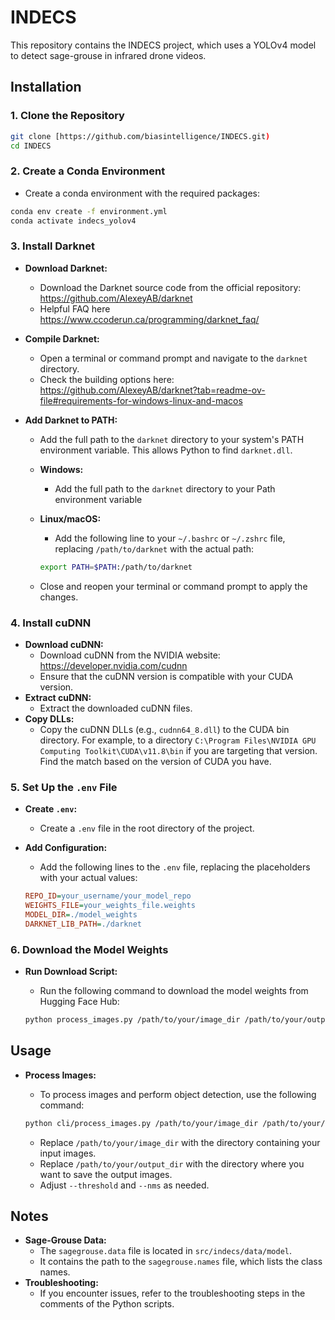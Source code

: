 # INDECS
This repository contains the INDECS project, which uses a YOLOv4 model to detect sage-grouse in infrared drone videos.

## Installation

### 1. Clone the Repository

```bash
git clone [https://github.com/biasintelligence/INDECS.git)
cd INDECS
```

### 2. Create a Conda Environment

* Create a conda environment with the required packages:

```bash
conda env create -f environment.yml
conda activate indecs_yolov4
```

### 3. Install Darknet

* **Download Darknet:**
    * Download the Darknet source code from the official repository: https://github.com/AlexeyAB/darknet
    * Helpful FAQ here https://www.ccoderun.ca/programming/darknet_faq/

* **Compile Darknet:**
    * Open a terminal or command prompt and navigate to the `darknet` directory.
    * Check the building options here: https://github.com/AlexeyAB/darknet?tab=readme-ov-file#requirements-for-windows-linux-and-macos
    
* **Add Darknet to PATH:**
  
    * Add the full path to the `darknet` directory to your system's PATH environment variable. This allows Python to find `darknet.dll`.
    
    * **Windows:**
      
        * Add the full path to the `darknet` directory to your Path environment variable
        
    * **Linux/macOS:**
        * Add the following line to your `~/.bashrc` or `~/.zshrc` file, replacing `/path/to/darknet` with the actual path:
        ```bash
        export PATH=$PATH:/path/to/darknet
        ```
        
    * Close and reopen your terminal or command prompt to apply the changes.

### 4. Install cuDNN

* **Download cuDNN:**
    * Download cuDNN from the NVIDIA website: https://developer.nvidia.com/cudnn
    * Ensure that the cuDNN version is compatible with your CUDA version.
* **Extract cuDNN:**
    * Extract the downloaded cuDNN files.
* **Copy DLLs:**
    * Copy the cuDNN DLLs (e.g., `cudnn64_8.dll`) to the CUDA bin directory. For example, to a directory `C:\Program Files\NVIDIA GPU Computing Toolkit\CUDA\v11.8\bin` if you are targeting that version. Find the match based on the version of CUDA you have.

### 5. Set Up the `.env` File

* **Create `.env`:**
    * Create a `.env` file in the root directory of the project.
* **Add Configuration:**
    * Add the following lines to the `.env` file, replacing the placeholders with your actual values:

    ```ini
    REPO_ID=your_username/your_model_repo
    WEIGHTS_FILE=your_weights_file.weights
    MODEL_DIR=./model_weights
    DARKNET_LIB_PATH=./darknet
    ```

### 6. Download the Model Weights

* **Run Download Script:**
    * Run the following command to download the model weights from Hugging Face Hub:

    ```bash
    python process_images.py /path/to/your/image_dir /path/to/your/output_dir --download
    ```

## Usage

* **Process Images:**
    * To process images and perform object detection, use the following command:

    ```bash
    python cli/process_images.py /path/to/your/image_dir /path/to/your/output_dir --threshold 0.3 --nms 0.5
    ```

    * Replace `/path/to/your/image_dir` with the directory containing your input images.
    * Replace `/path/to/your/output_dir` with the directory where you want to save the output images.
    * Adjust `--threshold` and `--nms` as needed.

## Notes

* **Sage-Grouse Data:**
    * The `sagegrouse.data` file is located in `src/indecs/data/model`.
    * It contains the path to the `sagegrouse.names` file, which lists the class names.
* **Troubleshooting:**
    * If you encounter issues, refer to the troubleshooting steps in the comments of the Python scripts.



